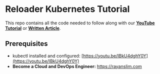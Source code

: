 # Reloader Kubernetes Tutorial

This repo contains all the code needed to follow along with our **[YouTube Tutorial](https://youtu.be/qiUl8znZ6Gw)** or **[Written Article](https://kubernetestraining.io/blog/reloader-kubernetes-hot-reload-configmaps-secrets)**.

## Prerequisites

- kubectl installed and configured: [https://youtu.be/IBkU4dghY0Y](https://youtu.be/IBkU4dghY0Y)
- **Become a Cloud and DevOps Engineer:** https://rayanslim.com
